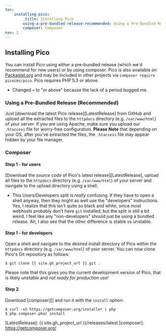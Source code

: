 ```yaml
---
toc:
    installing-pico:
        _title: Installing Pico
        using-a-pre-bundled-release-recommended: Using a Pre-Bundled Release
        composer: Composer
nav: 1
---
```


## Installing Pico

You can install Pico using either a pre-bundled release (which we'd recommend for new users) or by using composer. Pico is also available on [Packagist.org][] and may be included in other projects via `composer require picocms/pico`. Pico requires PHP 5.3 or above.

* Changed `+` to "or above" because the lack of a period bugged me.

### Using a Pre-Bundled Release (Recommended)

Just [download the latest Pico release][LatestRelease] from GitHub and upload all the extracted files to the `httpdocs` directory (e.g. `/var/www/html`) of your server.  If you are using Apache, make sure you upload our `.htaccess` file for worry-free configuration.  **Please Note** that depending on your OS, after you've extracted the files, the `.htaccess` file may appear hidden by your file manager.

### Composer

#### Step 1 - for users
[Download the *source code* of Pico's latest release][LatestRelease], upload all files to the `httpdocs` directory (e.g. `/var/www/html`) of your server and navigate to the upload directory using a shell.

* This Users/Developers split is *really* confusing.  If they have to open a shell anyway, then they might as well use the "developers" instructions.  Yes, I realize that this isn't quite so black and white, since most webhosts probably don't have `git` installed, but the split is still a bit weird.  I feel like any "non-developers" should just be using a bundled release.  Ah, I also see that the other difference is stable vs unstable.

#### Step 1 - for developers
Open a shell and navigate to the desired install directory of Pico within the `httpdocs` directory (e.g. `/var/www/html`) of your server. You can now clone Pico's Git repository as follows:
<pre><code>$ git clone {{ site.gh_project_url }}.git .</code></pre>
Please note that this gives you the current development version of Pico, that is likely *unstable* and *not ready for production use*!

#### Step 2
Download [composer][] and run it with the `install` option:
<pre><code>$ curl -sS https://getcomposer.org/installer | php
$ php composer.phar install</code></pre>

[Packagist.org]: http://packagist.org/packages/picocms/pico
[LatestRelease]: {{ site.gh_project_url }}/releases/latest
[composer]: https://getcomposer.org/
